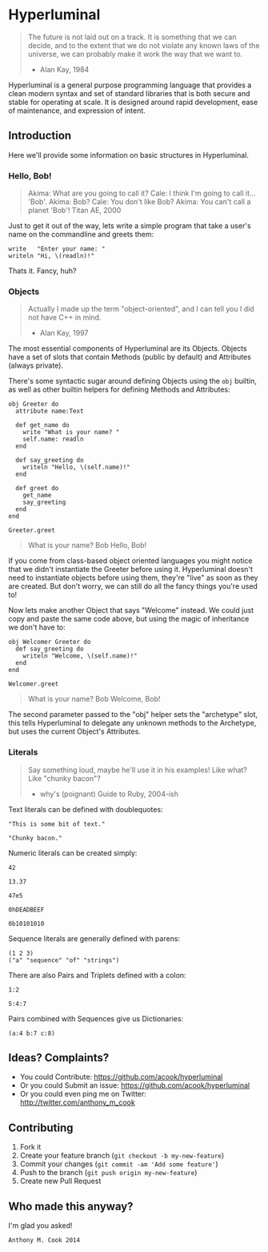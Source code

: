 Hyperluminal
============

> The future is not laid out on a track.
> It is something that we can decide, and to the extent that we do not
> violate any known laws of the universe, we can probably make it work the way
> that we want to.
> - Alan Kay, 1984

Hyperluminal is a general purpose programming language that provides a clean
modern syntax and set of standard libraries that is both secure and stable for
operating at scale. It is designed around rapid development, ease of
maintenance, and expression of intent.

Introduction
------------

Here we'll provide some information on basic structures in Hyperluminal.

### Hello, Bob!

> Akima: What are you going to call it?
> Cale: I think I'm going to call it... 'Bob'.
> Akima: Bob?
> Cale: You don't like Bob?
> Akima: You can't call a planet 'Bob'!
> Titan AE, 2000

Just to get it out of the way, lets write a simple program that take a user's
name on the commandline and greets them:

~~~
write   "Enter your name: "
writeln "Hi, \(readln)!"
~~~

Thats it. Fancy, huh?

### Objects

> Actually I made up the term "object-oriented",
> and I can tell you I did not have C++ in mind.
> - Alan Kay, 1997

The most essential components of Hyperluminal are its Objects. Objects have a
set of slots that contain Methods (public by default) and Attributes (always
private).

There's some syntactic sugar around defining Objects using the `obj` builtin, as
well as other builtin helpers for defining Methods and Attributes:

~~~
obj Greeter do
  attribute name:Text

  def get_name do
    write "What is your name? "
    self.name: readln
  end

  def say_greeting do
    writeln "Hello, \(self.name)!"
  end

  def greet do
    get_name
    say_greeting
  end
end

Greeter.greet
~~~

> What is your name? Bob
> Hello, Bob!

If you come from class-based object oriented languages you might notice that we
didn't instantiate the Greeter before using it. Hyperluminal doesn't need to
instantiate objects before using them, they're "live" as soon as they are
created. But don't worry, we can still do all the fancy things you're used to!

Now lets make another Object that says "Welcome" instead. We could just copy
and paste the same code above, but using the magic of inheritance we don't have
to:

~~~
obj Welcomer Greeter do
  def say_greeting do
    writeln "Welcome, \(self.name)!"
  end
end

Welcomer.greet
~~~

> What is your name? Bob
> Welcome, Bob!

The second parameter passed to the "obj" helper sets the "archetype" slot, this
tells Hyperluminal to delegate any unknown methods to the Archetype, but uses
the current Object's Attributes.

### Literals

> Say something loud, maybe he'll use it in his examples!
> Like what? Like "chunky bacon"?
> - why's (poignant) Guide to Ruby, 2004-ish

Text literals can be defined with doublequotes:

~~~
"This is some bit of text."

"Chunky bacon."
~~~

Numeric literals can be created simply:

~~~
42

13.37

47e5

0hDEADBEEF

0b10101010
~~~

Sequence literals are generally defined with parens:

~~~
(1 2 3)
("a" "sequence" "of" "strings")
~~~

There are also Pairs and Triplets defined with a colon:

~~~
1:2

5:4:7
~~~

Pairs combined with Sequences give us Dictionaries:

~~~
(a:4 b:7 c:8)
~~~

Ideas? Complaints?
------------------

- You could Contribute: https://github.com/acook/hyperluminal
- Or you could Submit an issue: https://github.com/acook/hyperluminal
- Or you could even ping me on Twitter: http://twitter.com/anthony_m_cook

Contributing
------------

1. Fork it
2. Create your feature branch (`git checkout -b my-new-feature`)
  3. Commit your changes (`git commit -am 'Add some feature'`)
  4. Push to the branch (`git push origin my-new-feature`)
  5. Create new Pull Request


Who made this anyway?
---------------------

I'm glad you asked!

    Anthony M. Cook 2014
